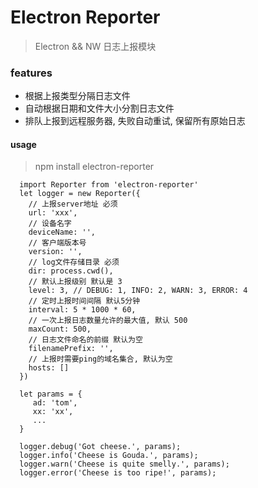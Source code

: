 # Electron Reporter

> Electron && NW 日志上报模块

### features
  * 根据上报类型分隔日志文件
  * 自动根据日期和文件大小分割日志文件
  * 排队上报到远程服务器, 失败自动重试, 保留所有原始日志

#### usage
> npm install electron-reporter

```
  import Reporter from 'electron-reporter'
  let logger = new Reporter({
    // 上报server地址 必须
    url: 'xxx',
    // 设备名字
    deviceName: '',
    // 客户端版本号
    version: '',
    // log文件存储目录 必须
    dir: process.cwd(),
    // 默认上报级别 默认是 3
    level: 3, // DEBUG: 1, INFO: 2, WARN: 3, ERROR: 4
    // 定时上报时间间隔 默认5分钟
    interval: 5 * 1000 * 60,
    // 一次上报日志数量允许的最大值, 默认 500
    maxCount: 500,
    // 日志文件命名的前缀 默认为空
    filenamePrefix: '',
    // 上报时需要ping的域名集合, 默认为空
    hosts: []
  })

  let params = {
     ad: 'tom',
     xx: 'xx',
     ...
  }

  logger.debug('Got cheese.', params);
  logger.info('Cheese is Gouda.', params);
  logger.warn('Cheese is quite smelly.', params);
  logger.error('Cheese is too ripe!', params);
```
